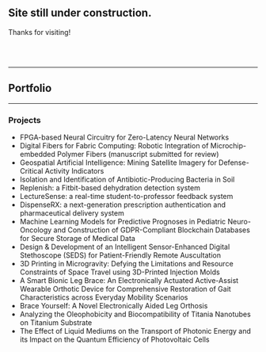## Site still under construction.
Thanks for visiting!

<br><br>

___


## Portfolio

---

### Projects

- FPGA-based Neural Circuitry for Zero-Latency Neural Networks
-	Digital Fibers for Fabric Computing: Robotic Integration of Microchip-embedded Polymer Fibers (manuscript submitted for review)
-	Geospatial Artificial Intelligence: Mining Satellite Imagery for Defense-Critical Activity Indicators
-	Isolation and Identification of Antibiotic-Producing Bacteria in Soil
-	Replenish: a Fitbit-based dehydration detection system
-	LectureSense: a real-time student-to-professor feedback system
-	DispenseRX: a next-generation prescription authentication and pharmaceutical delivery system
-	Machine Learning Models for Predictive Prognoses in Pediatric Neuro-Oncology and Construction of GDPR-Compliant Blockchain Databases for Secure Storage of Medical Data
-	Design & Development of an Intelligent Sensor-Enhanced Digital Stethoscope (SEDS) for Patient-Friendly Remote Auscultation
-	3D Printing in Microgravity: Defying the Limitations and Resource Constraints of Space Travel using 3D-Printed Injection Molds
-	A Smart Bionic Leg Brace: An Electronically Actuated Active-Assist Wearable Orthotic Device for Comprehensive Restoration of Gait Characteristics across Everyday Mobility Scenarios
-	Brace Yourself: A Novel Electronically Aided Leg Orthosis
-	Analyzing the Oleophobicity and Biocompatibility of Titania Nanotubes on Titanium Substrate
-	The Effect of Liquid Mediums on the Transport of Photonic Energy and its Impact on the Quantum Efficiency of Photovoltaic Cells
